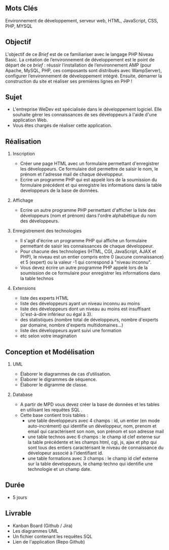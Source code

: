 ## Mots Clés 

Environnement de développement, serveur web, HTML, JavaScript, CSS, PHP, MYSQL

## Objectif 

L'objectif de ce *Brief* est de ce familiariser avec le langage PHP Niveau Basic.
La création de l’environnement de développement est le point de départ de ce *brief* : réussir l’installation de l’environnement AMP (pour Apache, MySQL, PHP, ces composants sont distribués avec WampServer), configurer l’environnement de développement intégré. Ensuite, démarrer la construction du site et réaliser ses premières lignes en PHP !

## Sujet 

* L'entreprise WeDev est spécialisée dans le développement logiciel. Elle souhaite gèrer les connaissances de ses développeurs à l'aide d'une application Web.
* Vous êtes chargés de réaliser cette application.

## Réalisation

1. Inscription
    * Créer une page HTML avec un formulaire permettant d'enregistrer les développeurs. Ce formulaire doit permettre de saisir le nom, le prénom et l'adresse mail de chaque développeur.
    * Ecrire un programme PHP qui est appelé lors de la soumission du formulaire précédent et qui enregistre les informations dans la table developpeurs de la base de données.

2. Affichage
    * Ecrire un autre programme PHP permettant d'afficher la liste des développeurs (nom et prénom) dans l'ordre alphabétique du nom des développeurs.

3. Enregistrement des technologies
    * Il s'agit d'écrire un programme PHP qui affiche un formulaire permettant de saisir les connaissances de chaque développeur.
    * Pour chacune des technologies (HTML, CGI, JavaScript, AJAX et PHP), le niveau est un entier compris entre 0 (aucune connaissance) et 5 (expert) ou la valeur -1 qui correspond à "niveau inconnu".
    * Vous devez écrire un autre programme PHP appelé lors de la soumission de ce formulaire pour enregistrer les informations dans la table technos

4. Extensions
    * liste des experts HTML
    * liste des développeurs ayant un niveau inconnu au moins
    * liste des développeurs dont un niveau au moins est insuffisant (c'est-à-dire inférieur ou égal à 3).
    * des statistiques (nombre total de développeurs, nombre d'experts par domaine, nombre d'experts multidomaines...)
    * liste des développeurs ayant suivi une formation
    * etc selon votre imagination

## Conception et Modélisation

1. UML

    * Élaborer le diagrammes de cas d’utilisation.
    * Élaborer le digrammes de séquence.
    * Élaborer le digramme de classe.

2. Database

    * A partir de MPD vous devez créer la base de données et les tables en utilisant les requêtes SQL .
    * Cette base contient trois tables :
        * une table developpeurs avec 4 champs : id, un entier (en mode auto-incrément) qui identifie un développeur, nom, prenom et email qui caractérisent son nom, son prénom et son adresse mail
        * une table technos avec 6 champs : le champ id clef externe sur la table précédente et les champs html, cgi, js, ajax et php qui sont tous des entiers caractérisant le niveau de connaissance du dévelopeur associé à l'identifiant id.
        * une table formations avec 3 champs : le champ id clef externe sur la table developpeurs, le champ techno qui identifie une technologie et un champ date.

## Durée

* 5 jours

## Livrable

* Kanban Board (Github / Jira)
* Les diagrammes UML
* Un fichier contenant les requêtes SQL
* Lien de l'application (Repo Github)



